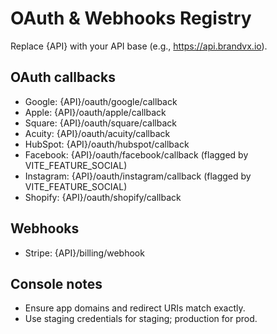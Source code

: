 # OAuth & Webhooks Registry

Replace {API} with your API base (e.g., https://api.brandvx.io).

## OAuth callbacks
- Google: {API}/oauth/google/callback
- Apple: {API}/oauth/apple/callback
- Square: {API}/oauth/square/callback
- Acuity: {API}/oauth/acuity/callback
- HubSpot: {API}/oauth/hubspot/callback
- Facebook: {API}/oauth/facebook/callback (flagged by VITE_FEATURE_SOCIAL)
- Instagram: {API}/oauth/instagram/callback (flagged by VITE_FEATURE_SOCIAL)
- Shopify: {API}/oauth/shopify/callback

## Webhooks
- Stripe: {API}/billing/webhook

## Console notes
- Ensure app domains and redirect URIs match exactly.
- Use staging credentials for staging; production for prod.

